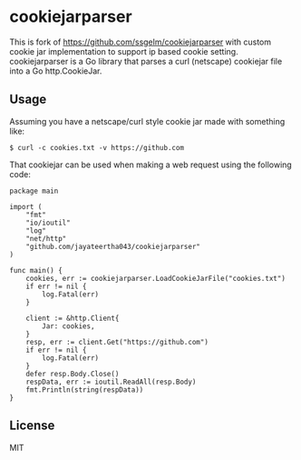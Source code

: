 # cookiejarparser
This is fork of https://github.com/ssgelm/cookiejarparser with custom cookie jar implementation to support ip based cookie setting.
cookiejarparser is a Go library that parses a curl (netscape) cookiejar file into a Go http.CookieJar.

## Usage

Assuming you have a netscape/curl style cookie jar made with something like:
```
$ curl -c cookies.txt -v https://github.com
```
That cookiejar can be used when making a web request using the following code:
```golang
package main

import (
	"fmt"
	"io/ioutil"
	"log"
	"net/http"
	"github.com/jayateertha043/cookiejarparser"
)

func main() {
	cookies, err := cookiejarparser.LoadCookieJarFile("cookies.txt")
	if err != nil {
		log.Fatal(err)
	}

	client := &http.Client{
		Jar: cookies,
	}
	resp, err := client.Get("https://github.com")
	if err != nil {
		log.Fatal(err)
	}
	defer resp.Body.Close()
	respData, err := ioutil.ReadAll(resp.Body)
	fmt.Println(string(respData))
}
```

## License

MIT
